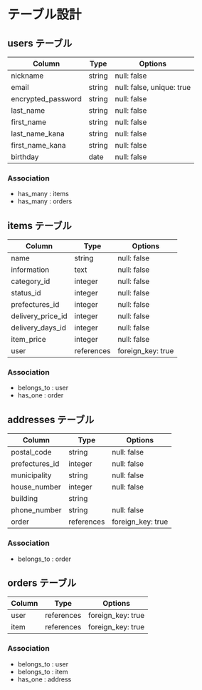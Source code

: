# テーブル設計


## users テーブル

| Column            | Type   | Options                   |
| ---------         | ------ | -----------               |
| nickname          | string | null: false               |
| email             | string | null: false, unique: true |
| encrypted_password| string | null: false               |
| last_name         | string | null: false               |
| first_name        | string | null: false               |
| last_name_kana    | string | null: false               |
| first_name_kana   | string | null: false               |
| birthday          | date   | null: false               |

### Association

- has_many : items
- has_many : orders



## items テーブル

| Column            | Type      | Options           |              
| ---------         | ------    | -----------       |              
| name              | string    | null: false       |
| information       | text      | null: false       |              
| category_id       | integer   | null: false       |              
| status_id         | integer   | null: false       | 
| prefectures_id    | integer   | null: false       |                
| delivery_price_id | integer   | null: false       |              
| delivery_days_id  | integer   | null: false       |               
| item_price        | integer   | null: false       |             
| user              | references| foreign_key: true |

### Association

- belongs_to : user
- has_one    : order



## addresses テーブル

| Column          | Type      | Options           |              
| ---------       | ------    | -----------       |              
| postal_code     | string    | null: false       |
| prefectures_id  | integer   | null: false       |              
| municipality    | string    | null: false       |              
| house_number    | integer   | null: false       |
| building        | string    |                   |              
| phone_number    | string    | null: false       |                          
| order           | references| foreign_key: true |

### Association

- belongs_to : order



##  orders テーブル

| Column          | Type      | Options           |              
| ---------       | ------    | -----------       |                          
| user            | references| foreign_key: true |
| item            | references| foreign_key: true |
              
### Association

- belongs_to : user
- belongs_to : item
- has_one    : address